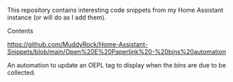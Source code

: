 This repository contains interesting code snippets from my Home Assistant instance (or will do as I add them).

Contents

https://github.com/MuddyRock/Home-Assistant-Snippets/blob/main/Open%20E%20Paperlink%20-%20bins%20automation

An automation to update an OEPL tag to display when the bins are due to be collected.
